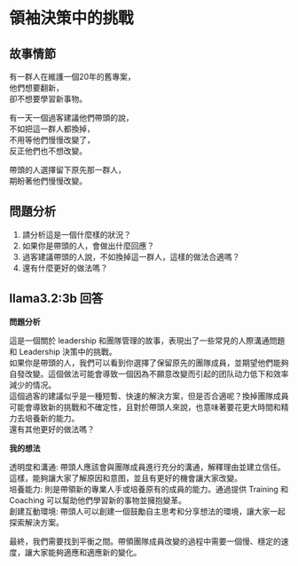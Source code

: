 # 領袖決策中的挑戰

## 故事情節
有一群人在維護一個20年的舊專案，  
他們想要翻新，  
卻不想要學習新事物。

有一天一個過客建議他們帶頭的說，  
不如把這一群人都換掉，  
不用等他們慢慢改變了，  
反正他們也不想改變。

帶頭的人選擇留下原先那一群人，  
期盼著他們慢慢改變。

## 問題分析
1. 請分析這是一個什麼樣的狀況？
2. 如果你是帶頭的人，會做出什麼回應？
3. 過客建議帶頭的人說，不如換掉這一群人，這樣的做法合適嗎？
4. 還有什麼更好的做法嗎？

## llama3.2:3b 回答

**問題分析**

這是一個關於 leadership 和團隊管理的故事，表現出了一些常見的人際溝通問題和 Leadership 決策中的挑戰。  
如果你是帶頭的人，我們可以看到你選擇了保留原先的團隊成員，並期望他們能夠自發改變。這個做法可能會導致一個因為不願意改變而引起的团队动力低下和效率減少的情况。  
這個過客的建議似乎是一種短暫、快速的解決方案，但是否合適呢？換掉團隊成員可能會導致新的挑戰和不確定性，且對於帶頭人來說，也意味著要花更大時間和精力去培養新的能力。  
還有其他更好的做法嗎？  

**我的想法**

透明度和溝通: 帶頭人應該會與團隊成員進行充分的溝通，解釋理由並建立信任。這樣，能夠讓大家了解原因和意图，並且有更好的機會讓大家改變。  
培養能力: 則是帶領新的專業人手或培養原有的成員的能力。通過提供 Training 和 Coaching 可以幫助他們學習新的事物並擁抱變革。  
創建互動環境: 帶頭人可以創建一個鼓勵自主思考和分享想法的環境，讓大家一起探索解決方案。  

最終，我們需要找到平衡之間。帶領團隊成員改變的過程中需要一個慢、穩定的速度，讓大家能夠適應和適應新的變化。  
